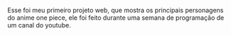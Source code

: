 Esse foi meu primeiro projeto web, 
que mostra os principais personagens do anime one piece, 
ele foi feito durante uma semana de programação de um canal do youtube.
